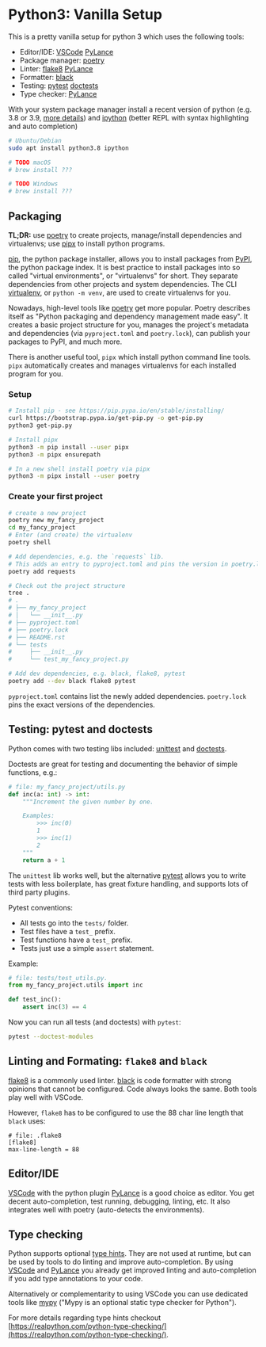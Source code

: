 # Python3: Vanilla Setup

This is a pretty vanilla setup for python 3 which uses the following tools:

- Editor/IDE: [VSCode] [PyLance]
- Package manager: [poetry]
- Linter: [flake8] [PyLance]
- Formatter: [black]
- Testing: [pytest] [doctests]
- Type checker: [PyLance]

With your system package manager install a recent version of python
(e.g. 3.8 or 3.9, [more details](https://www.python.org/doc/versions/))
and [ipython] (better REPL with syntax highlighting and auto completion)
```bash
# Ubuntu/Debian
sudo apt install python3.8 ipython

# TODO macOS
# brew install ???

# TODO Windows
# brew install ???
```


## Packaging

**TL;DR:**
use [poetry] to create projects, manage/install dependencies and
virtualenvs;
use [pipx] to install python programs.

[pip], the python package installer,
allows you to install packages from [PyPI], the python package index.
It is best practice to install packages into so called "virtual environments",
or "virtualenvs" for short.
They separate dependencies from other projects and system dependencies.
The CLI [virtualenv], or `python -m venv`, are used to create virtualenvs for you.

Nowadays, high-level tools like [poetry] get more popular.
Poetry describes itself as "Python packaging and dependency management made easy".
It creates a basic project structure for you,
manages the project's metadata and dependencies (via `pyproject.toml` and `poetry.lock`),
can publish your packages to PyPI,
and much more.

There is another useful tool, `pipx` which install python command line tools.
`pipx` automatically creates and manages virtualenvs for each installed program for you.


### Setup

```bash
# Install pip - see https://pip.pypa.io/en/stable/installing/
curl https://bootstrap.pypa.io/get-pip.py -o get-pip.py
python3 get-pip.py

# Install pipx
python3 -m pip install --user pipx
python3 -m pipx ensurepath

# In a new shell install poetry via pipx
python3 -m pipx install --user poetry
```


### Create your first project

```bash
# create a new project
poetry new my_fancy_project
cd my_fancy_project
# Enter (and create) the virtualenv
poetry shell

# Add dependencies, e.g. the `requests` lib.
# This adds an entry to pyproject.toml and pins the version in poetry.lock
poetry add requests

# Check out the project structure
tree .
# .
# ├── my_fancy_project
# │   └── __init__.py
# ├── pyproject.toml
# ├── poetry.lock
# ├── README.rst
# └── tests
#     ├── __init__.py
#     └── test_my_fancy_project.py

# Add dev dependencies, e.g. black, flake8, pytest
poetry add --dev black flake8 pytest
```

`pyproject.toml` contains list the newly added dependencies.
`poetry.lock` pins the exact versions of the dependencies.


## Testing: pytest and doctests

Python comes with two testing libs included: [unittest] and [doctests].

Doctests are great for testing and documenting the behavior of simple functions,
e.g.:
```python
# file: my_fancy_project/utils.py
def inc(a: int) -> int:
    """Increment the given number by one.

    Examples:
        >>> inc(0)
        1
        >>> inc(1)
        2
    """
    return a + 1
```

The `unittest` lib works well,
but the alternative [pytest]
allows you to write tests with less boilerplate,
has great fixture handling,
and supports lots of third party plugins.

Pytest conventions:

- All tests go into the `tests/` folder.
- Test files have a `test_` prefix.
- Test functions have a `test_` prefix.
- Tests just use a simple `assert` statement.

Example:
```python
# file: tests/test_utils.py.
from my_fancy_project.utils import inc

def test_inc():
    assert inc(3) == 4
```

Now you can run all tests (and doctests) with `pytest`:
```bash
pytest --doctest-modules
```

## Linting and Formating: `flake8` and `black`
[flake8] is a commonly used linter.
[black] is code formatter with strong opinions that cannot be configured.
Code always looks the same.
Both tools play well with VSCode.

However, `flake8` has to be configured to use the 88 char line length that
`black` uses:
```
# file: .flake8
[flake8]
max-line-length = 88
```

## Editor/IDE

[VSCode] with the python plugin [PyLance] is a good choice as editor.
You get decent auto-completion, test running, debugging, linting, etc.
It also integrates well with poetry (auto-detects the environments).



## Type checking

Python supports optional [type hints](https://www.python.org/dev/peps/pep-0484/).
They are not used at runtime, but can be used by tools to do linting and
improve auto-completion.
By using [VSCode] and [PyLance] you already get improved linting and
auto-completion if you add type annotations to your code.

Alternatively or complementarity to using VSCode you can use dedicated tools
like [mypy] ("Mypy is an optional static type checker for Python").

For more details regarding type hints checkout
[https://realpython.com/python-type-checking/](https://realpython.com/python-type-checking/).


<!-- LINKS -->
[PyLance]: https://marketplace.visualstudio.com/items?itemName=ms-python.vscode-pylance
[PyPI]: https://pypi.org/
[VSCode]: https://code.visualstudio.com/
[black]: https://black.readthedocs.io/en/stable/
[doctests]: https://docs.python.org/3/library/doctest.html
[flake8]: https://flake8.pycqa.org/en/latest/
[ipython]: https://ipython.org/
[mypy]: http://mypy-lang.org/
[pip]: https://pip.pypa.io/en/stable/
[pipx]: https://github.com/pipxproject/pipx
[poetry]: https://python-poetry.org/
[pytest]: https://docs.pytest.org/en/stable/
[unittest]: https://docs.python.org/3/library/unittest.html
[virtualenv]: https://virtualenv.pypa.io/en/latest/
